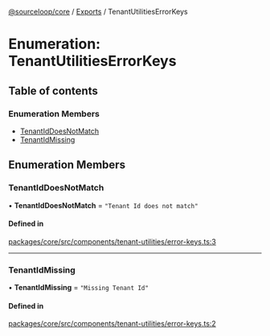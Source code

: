 [@sourceloop/core](../README.md) / [Exports](../modules.md) / TenantUtilitiesErrorKeys

# Enumeration: TenantUtilitiesErrorKeys

## Table of contents

### Enumeration Members

- [TenantIdDoesNotMatch](TenantUtilitiesErrorKeys.md#tenantiddoesnotmatch)
- [TenantIdMissing](TenantUtilitiesErrorKeys.md#tenantidmissing)

## Enumeration Members

### TenantIdDoesNotMatch

• **TenantIdDoesNotMatch** = ``"Tenant Id does not match"``

#### Defined in

[packages/core/src/components/tenant-utilities/error-keys.ts:3](https://github.com/sourcefuse/loopback4-microservice-catalog/blob/93a7f917/packages/core/src/components/tenant-utilities/error-keys.ts#L3)

___

### TenantIdMissing

• **TenantIdMissing** = ``"Missing Tenant Id"``

#### Defined in

[packages/core/src/components/tenant-utilities/error-keys.ts:2](https://github.com/sourcefuse/loopback4-microservice-catalog/blob/93a7f917/packages/core/src/components/tenant-utilities/error-keys.ts#L2)
